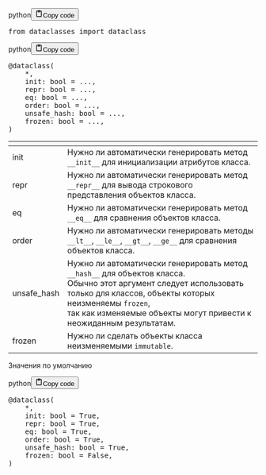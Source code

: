 <div class="code_element"><div class="lang_line"><text>python</text><button class="copy_code_button" onclick="CopyCode(this)"><svg style="width: 1.2em;height: 1.2em;" aria-hidden="true" xmlns="http://www.w3.org/2000/svg" fill="none" viewBox="0 0 24 24"><path stroke="currentColor" stroke-linecap="round" stroke-linejoin="round" stroke-width="2" d="M15 4h3a1 1 0 0 1 1 1v15a1 1 0 0 1-1 1H6a1 1 0 0 1-1-1V5a1 1 0 0 1 1-1h3m0 3h6m-5-4v4h4V3h-4Z"/></svg><text>Copy code</text></button></div><div class="code language-python"><div class="highlight"><pre><span></span><span class="kn">from</span> <span class="nn">dataclasses</span> <span class="kn">import</span> <span class="n">dataclass</span>
</pre></div></div></div>

<div class="code_element"><div class="lang_line"><text>python</text><button class="copy_code_button" onclick="CopyCode(this)"><svg style="width: 1.2em;height: 1.2em;" aria-hidden="true" xmlns="http://www.w3.org/2000/svg" fill="none" viewBox="0 0 24 24"><path stroke="currentColor" stroke-linecap="round" stroke-linejoin="round" stroke-width="2" d="M15 4h3a1 1 0 0 1 1 1v15a1 1 0 0 1-1 1H6a1 1 0 0 1-1-1V5a1 1 0 0 1 1-1h3m0 3h6m-5-4v4h4V3h-4Z"/></svg><text>Copy code</text></button></div><div class="code language-python"><div class="highlight"><pre><span></span><span class="nd">@dataclass</span><span class="p">(</span>
    <span class="o">*</span><span class="p">,</span>
    <span class="n">init</span><span class="p">:</span> <span class="nb">bool</span> <span class="o">=</span> <span class="o">...</span><span class="p">,</span>
    <span class="nb">repr</span><span class="p">:</span> <span class="nb">bool</span> <span class="o">=</span> <span class="o">...</span><span class="p">,</span>
    <span class="n">eq</span><span class="p">:</span> <span class="nb">bool</span> <span class="o">=</span> <span class="o">...</span><span class="p">,</span>
    <span class="n">order</span><span class="p">:</span> <span class="nb">bool</span> <span class="o">=</span> <span class="o">...</span><span class="p">,</span>
    <span class="n">unsafe_hash</span><span class="p">:</span> <span class="nb">bool</span> <span class="o">=</span> <span class="o">...</span><span class="p">,</span>
    <span class="n">frozen</span><span class="p">:</span> <span class="nb">bool</span> <span class="o">=</span> <span class="o">...</span><span class="p">,</span>
<span class="p">)</span>
</pre></div></div></div>

<table>
<thead>
<tr>
<th></th>
<th></th>
</tr>
</thead>
<tbody>
<tr>
<td>init</td>
<td>Нужно ли автоматически генерировать метод <code>__init__</code> для инициализации атрибутов класса.</td>
</tr>
<tr>
<td>repr</td>
<td>Нужно ли автоматически генерировать метод <code>__repr__</code> для вывода строкового представления объектов класса.</td>
</tr>
<tr>
<td>eq</td>
<td>Нужно ли автоматически генерировать метод <code>__eq__</code> для сравнения объектов класса.</td>
</tr>
<tr>
<td>order</td>
<td>Нужно ли автоматически генерировать методы <code>__lt__</code>, <code>__le__</code>, <code>__gt__</code>, <code>__ge__</code> для сравнения объектов класса.</td>
</tr>
<tr>
<td>unsafe_hash</td>
<td>Нужно ли автоматически генерировать метод <code>__hash__</code> для объектов класса.<br>Обычно этот аргумент следует использовать только для классов, объекты которых неизменяемы <code>frozen</code>,<br>так как изменяемые объекты могут привести к неожиданным результатам.</td>
</tr>
<tr>
<td>frozen</td>
<td>Нужно ли сделать объекты класса неизменяемыми <code>immutable</code>.</td>
</tr>
</tbody>
</table>
<p>Значения по умолчанию</p>
<div class="code_element"><div class="lang_line"><text>python</text><button class="copy_code_button" onclick="CopyCode(this)"><svg style="width: 1.2em;height: 1.2em;" aria-hidden="true" xmlns="http://www.w3.org/2000/svg" fill="none" viewBox="0 0 24 24"><path stroke="currentColor" stroke-linecap="round" stroke-linejoin="round" stroke-width="2" d="M15 4h3a1 1 0 0 1 1 1v15a1 1 0 0 1-1 1H6a1 1 0 0 1-1-1V5a1 1 0 0 1 1-1h3m0 3h6m-5-4v4h4V3h-4Z"/></svg><text>Copy code</text></button></div><div class="code language-python"><div class="highlight"><pre><span></span><span class="nd">@dataclass</span><span class="p">(</span>
    <span class="o">*</span><span class="p">,</span>
    <span class="n">init</span><span class="p">:</span> <span class="nb">bool</span> <span class="o">=</span> <span class="kc">True</span><span class="p">,</span>
    <span class="nb">repr</span><span class="p">:</span> <span class="nb">bool</span> <span class="o">=</span> <span class="kc">True</span><span class="p">,</span>
    <span class="n">eq</span><span class="p">:</span> <span class="nb">bool</span> <span class="o">=</span> <span class="kc">True</span><span class="p">,</span>
    <span class="n">order</span><span class="p">:</span> <span class="nb">bool</span> <span class="o">=</span> <span class="kc">True</span><span class="p">,</span>
    <span class="n">unsafe_hash</span><span class="p">:</span> <span class="nb">bool</span> <span class="o">=</span> <span class="kc">True</span><span class="p">,</span>
    <span class="n">frozen</span><span class="p">:</span> <span class="nb">bool</span> <span class="o">=</span> <span class="kc">False</span><span class="p">,</span>
<span class="p">)</span>
</pre></div></div></div>